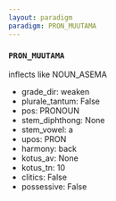 ```yaml
---
layout: paradigm
paradigm: PRON_MUUTAMA
---
```

### ` PRON_MUUTAMA `

inflects like NOUN_ASEMA
* grade_dir: weaken
* plurale_tantum: False
* pos: PRONOUN
* stem_diphthong: None
* stem_vowel: a
* upos: PRON
* harmony: back
* kotus_av: None
* kotus_tn: 10
* clitics: False
* possessive: False
